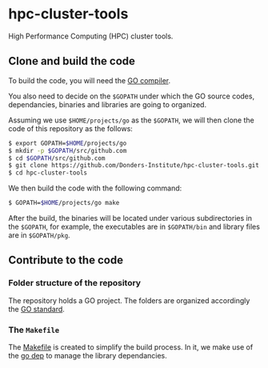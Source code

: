 # hpc-cluster-tools
High Performance Computing (HPC) cluster tools.

## Clone and build the code

To build the code, you will need the [GO compiler](https://golang.org).

You also need to decide on the `$GOPATH` under which the GO source codes, dependancies, binaries and libraries are going to organized.

Assuming we use `$HOME/projects/go` as the `$GOPATH`, we will then clone the code of this repository as the follows:

```bash
$ export GOPATH=$HOME/projects/go
$ mkdir -p $GOPATH/src/github.com
$ cd $GOPATH/src/github.com
$ git clone https://github.com/Donders-Institute/hpc-cluster-tools.git
$ cd hpc-cluster-tools
```

We then build the code with the following command:

```bash
$ GOPATH=$HOME/projects/go make
```

After the build, the binaries will be located under various subdirectories in the `$GOPATH`, for example, the executables are in `$GOPATH/bin` and library files are in `$GOPATH/pkg`.

## Contribute to the code

### Folder structure of the repository

The repository holds a GO project.  The folders are organized accordingly the [GO standard](https://github.com/golang-standards/project-layout).

### The `Makefile`

The [Makefile](Makefile) is created to simplify the build process.  In it, we make use of the [go dep](https://golang.github.io/dep/) to manage the library dependancies.


